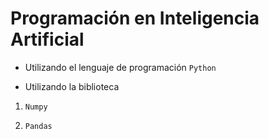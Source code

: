 
# Programación en Inteligencia Artificial

* Utilizando el lenguaje de programación ``Python``

* Utilizando la biblioteca

1. ``Numpy``

1. ``Pandas``

